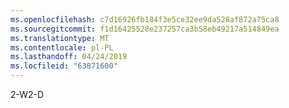 ```yaml
---
ms.openlocfilehash: c7d16926fb184f3e5ce32ee9da528af872a75ca8
ms.sourcegitcommit: f1d16425528e237257ca3b58eb49217a514849ea
ms.translationtype: MT
ms.contentlocale: pl-PL
ms.lasthandoff: 04/24/2019
ms.locfileid: "63871600"
---
```

<span data-ttu-id="7c207-101">2-W</span><span class="sxs-lookup"><span data-stu-id="7c207-101">2-D</span></span>